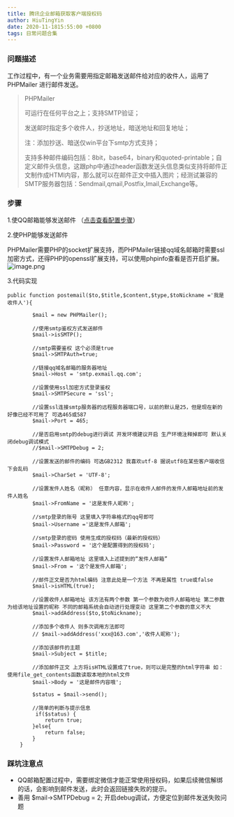 ```yaml
---
title: 腾讯企业邮箱获取客户端授权码
author: HiuTingYin
date: 2020-11-1815:55:00 +0800
tags: 日常问题合集 
---
```



### 问题描述
工作过程中，有一个业务需要用指定邮箱发送邮件给对应的收件人，运用了 PHPMailer 进行邮件发送。

>PHPMailer
>
>可运行在任何平台之上；支持SMTP验证；
>
>发送邮时指定多个收件人，抄送地址，暗送地址和回复地址；
>
>注：添加抄送、暗送仅win平台下smtp方式支持；
>
>支持多种邮件编码包括：8bit，base64，binary和quoted-printable；自定义邮件头信息，这跟php中通过header函数发送头信息类似支持将邮件正文制作成HTMl内容，那么就可以在邮件正文中插入图片；经测试兼容的SMTP服务器包括：Sendmail,qmail,Postfix,Imail,Exchange等。


### 步骤
1.使QQ邮箱能够发送邮件 （[点击查看配置步骤](https://jingyan.baidu.com/article/6181c3e0b12548152ef153db.html)）

2.使PHP能够发送邮件

PHPMailer需要PHP的socket扩展支持，而PHPMailer链接qq域名邮箱时需要ssl加密方式，还得PHP的openssl扩展支持，可以使用phpinfo查看是否开启扩展。
![image.png](https://img.jbzj.com/file_images/article/201712/201712130856233.jpg)

3.代码实现
```
public function postemail($to,$title,$content,$type,$toNickname ='我是收件人'){

        $mail = new PHPMailer();

        //使用smtp鉴权方式发送邮件
        $mail->isSMTP();

        //smtp需要鉴权 这个必须是true
        $mail->SMTPAuth=true;

        //链接qq域名邮箱的服务器地址
        $mail->Host = 'smtp.exmail.qq.com';

        //设置使用ssl加密方式登录鉴权
        $mail->SMTPSecure = 'ssl';

        //设置ssl连接smtp服务器的远程服务器端口号，以前的默认是25，但是现在新的好像已经不可用了 可选465或587
        $mail->Port = 465;

        //是否启用smtp的debug进行调试 开发环境建议开启 生产环境注释掉即可 默认关闭debug调试模式
        //$mail->SMTPDebug = 2;

        //设置发送的邮件的编码 可选GB2312 我喜欢utf-8 据说utf8在某些客户端收信下会乱码
        $mail->CharSet = 'UTF-8';

        //设置发件人姓名（昵称） 任意内容，显示在收件人邮件的发件人邮箱地址前的发件人姓名
        $mail->FromName = '这是发件人昵称';

        //smtp登录的账号 这里填入字符串格式的qq号即可
        $mail->Username ='这是发件人邮箱';

        //smtp登录的密码 使用生成的授权码（最新的授权码）
        $mail->Password = '这个是配置得到的授权码';

        //设置发件人邮箱地址 这里填入上述提到的“发件人邮箱”
        $mail->From = '这个是发件人邮箱';

        //邮件正文是否为html编码 注意此处是一个方法 不再是属性 true或false
        $mail->isHTML(true);

        //设置收件人邮箱地址 该方法有两个参数 第一个参数为收件人邮箱地址 第二参数为给该地址设置的昵称 不同的邮箱系统会自动进行处理变动 这里第二个参数的意义不大
        $mail->addAddress($to,$toNickname);

        //添加多个收件人 则多次调用方法即可
        // $mail->addAddress('xxx@163.com','收件人昵称');

        //添加该邮件的主题
        $mail->Subject = $title;

        //添加邮件正文 上方将isHTML设置成了true，则可以是完整的html字符串 如：使用file_get_contents函数读取本地的html文件
		$mail->Body = '这是邮件内容哦';

        $status = $mail->send();

        //简单的判断与提示信息
         if($status) {
            return true;
        }else{
            return false;
        }
	}
```

### 踩坑注意点
- QQ邮箱配置过程中，需要绑定微信才能正常使用授权码，如果后续微信解绑的话，会影响到邮件发送，此时会返回链接失败的提示。
- 善用 $mail->SMTPDebug = 2; 开启debug调试，方便定位到邮件发送失败问题